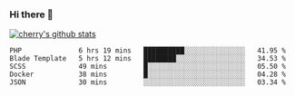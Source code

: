 ### Hi there 👋

<!--
**cherryred5959/cherryred5959** is a ✨ _special_ ✨ repository because its `README.md` (this file) appears on your GitHub profile.

Here are some ideas to get you started:

- 🔭 I’m currently working on ...
- 🌱 I’m currently learning ...
- 👯 I’m looking to collaborate on ...
- 🤔 I’m looking for help with ...
- 💬 Ask me about ...
- 📫 How to reach me: ...
- 😄 Pronouns: ...
- ⚡ Fun fact: ...
-->

[![cherry's github stats](https://github-readme-stats.vercel.app/api?username=cr-lgl&theme=dracula)](https://github.com/anuraghazra/github-readme-stats)

<!--START_SECTION:waka-->
```text
PHP              6 hrs 19 mins   ██████████░░░░░░░░░░░░░░░   41.95 % 
Blade Template   5 hrs 12 mins   ████████░░░░░░░░░░░░░░░░░   34.53 % 
SCSS             49 mins         █░░░░░░░░░░░░░░░░░░░░░░░░   05.50 % 
Docker           38 mins         █░░░░░░░░░░░░░░░░░░░░░░░░   04.28 % 
JSON             30 mins         ░░░░░░░░░░░░░░░░░░░░░░░░░   03.34 %
```
<!--END_SECTION:waka-->
